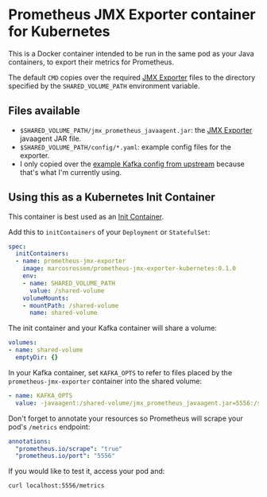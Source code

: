 # Prometheus JMX Exporter container for Kubernetes

This is a Docker container intended to be run in the same pod as your Java containers, to export their metrics for Prometheus.

The default `CMD` copies over the required [JMX Exporter](https://github.com/prometheus/jmx_exporter) files to the directory specified by the `SHARED_VOLUME_PATH` environment variable.

## Files available

* `$SHARED_VOLUME_PATH/jmx_prometheus_javaagent.jar`: the [JMX Exporter](https://github.com/prometheus/jmx_exporter) javaagent JAR file.
* `$SHARED_VOLUME_PATH/config/*.yaml`: example config files for the exporter.
* I only copied over the [example Kafka config from upstream](https://github.com/prometheus/jmx_exporter/blob/master/example_configs/kafka-2_0_0.yml) because that's what I'm currently  using.

## Using this as a Kubernetes Init Container

This container is best used as an [Init Container](https://kubernetes.io/docs/concepts/workloads/pods/init-containers/).

Add this to `initContainers` of your `Deployment` or `StatefulSet`:

```yaml
spec:
  initContainers:
  - name: prometheus-jmx-exporter
    image: marcosrossem/prometheus-jmx-exporter-kubernetes:0.1.0
    env:
    - name: SHARED_VOLUME_PATH
      value: /shared-volume
    volumeMounts:
    - mountPath: /shared-volume
      name: shared-volume
```

The init container and your Kafka container will share a volume:

```yaml
volumes:
- name: shared-volume
  emptyDir: {}
```

In your Kafka container, set `KAFKA_OPTS` to refer to files placed by the `prometheus-jmx-exporter` container into the shared volume:

```yaml
- name: KAFKA_OPTS
  value: -javaagent:/shared-volume/jmx_prometheus_javaagent.jar=5556:/shared-volume/configs/kafka-config.yaml
```

Don't forget to annotate your resources so Prometheus will scrape your pod's `/metrics` endpoint:

```yaml
annotations:
  "prometheus.io/scrape": "true"
  "prometheus.io/port": "5556"
```

If you would like to test it, access your pod and:

```
curl localhost:5556/metrics
```
